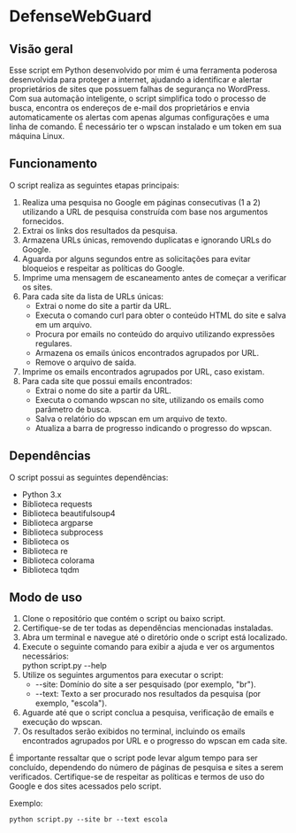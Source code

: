 <h1>DefenseWebGuard</h1>
<h2>Visão geral</h2>
<p>Esse script em Python desenvolvido por mim é uma ferramenta poderosa desenvolvida para proteger a internet, ajudando a identificar e alertar proprietários de sites que possuem falhas de segurança no WordPress. Com sua automação inteligente, o script simplifica todo o processo de busca, encontra os endereços de e-mail dos proprietários e envia automaticamente os alertas com apenas algumas configurações e uma linha de comando. É necessário ter o wpscan instalado e um token em sua máquina Linux.</p>
<h2>Funcionamento</h2>
<p>O script realiza as seguintes etapas principais:</p>
<ol>
  <li>Realiza uma pesquisa no Google em páginas consecutivas (1 a 2) utilizando a URL de pesquisa construída com base nos argumentos fornecidos.</li>
  <li>Extrai os links dos resultados da pesquisa.</li>
  <li>Armazena URLs únicas, removendo duplicatas e ignorando URLs do Google.</li>
  <li>Aguarda por alguns segundos entre as solicitações para evitar bloqueios e respeitar as políticas do Google.</li>
  <li>Imprime uma mensagem de escaneamento antes de começar a verificar os sites.</li>
  <li>Para cada site da lista de URLs únicas:
    <ul>
      <li>Extrai o nome do site a partir da URL.</li>
      <li>Executa o comando curl para obter o conteúdo HTML do site e salva em um arquivo.</li>
      <li>Procura por emails no conteúdo do arquivo utilizando expressões regulares.</li>
      <li>Armazena os emails únicos encontrados agrupados por URL.</li>
      <li>Remove o arquivo de saída.</li>
    </ul>
  </li>
  <li>Imprime os emails encontrados agrupados por URL, caso existam.</li>
  <li>Para cada site que possui emails encontrados:
    <ul>
      <li>Extrai o nome do site a partir da URL.</li>
      <li>Executa o comando wpscan no site, utilizando os emails como parâmetro de busca.</li>
      <li>Salva o relatório do wpscan em um arquivo de texto.</li>
      <li>Atualiza a barra de progresso indicando o progresso do wpscan.</li>
    </ul>
  </li>
</ol>
<h2>Dependências</h2>
<p>O script possui as seguintes dependências:</p>
<ul>
  <li>Python 3.x</li>
  <li>Biblioteca requests</li>
  <li>Biblioteca beautifulsoup4</li>
  <li>Biblioteca argparse</li>
  <li>Biblioteca subprocess</li>
  <li>Biblioteca os</li>
  <li>Biblioteca re</li>
  <li>Biblioteca colorama</li>
  <li>Biblioteca tqdm</li>
</ul>
<h2>Modo de uso</h2>
<ol>
  <li>Clone o repositório que contém o script ou baixo script.</li>
  <li>Certifique-se de ter todas as dependências mencionadas instaladas.</li>
  <li>Abra um terminal e navegue até o diretório onde o script está localizado.</li>
  <li>Execute o seguinte comando para exibir a ajuda e ver os argumentos necessários:
      </div><div>python script.py --help  </div></div>
  </pre>
  </li>
  <li>Utilize os seguintes argumentos para executar o script:
    <ul>
      <li>--site: Domínio do site a ser pesquisado (por exemplo, "br").</li>
      <li>--text: Texto a ser procurado nos resultados da pesquisa (por exemplo, "escola").</li>
    </ul>

  <li>Aguarde até que o script conclua a pesquisa, verificação de emails e execução do wpscan.</li>
  <li>Os resultados serão exibidos no terminal, incluindo os emails encontrados agrupados por URL e o progresso do wpscan em cada site.</li>
</ol>
<p>É importante ressaltar que o script pode levar algum tempo para ser concluído, dependendo do número de páginas de pesquisa e sites a serem verificados. Certifique-se de respeitar as políticas e termos de uso do Google e dos sites acessados pelo script.</p>

Exemplo:

```
python script.py --site br --text escola
```  
